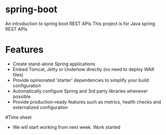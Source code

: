 # spring-boot
An introduction to spring boot REST APIs
This project is for Java spring REST APIs 

# Features
* Create stand-alone Spring applications
* Embed Tomcat, Jetty or Undertow directly (no need to deploy WAR files)
* Provide opinionated 'starter' dependencies to simplify your build configuration
* Automatically configure Spring and 3rd party libraries whenever possible
* Provide production-ready features such as metrics, health checks and externalized configuration

#Time sheet
* We will start working from next week.
 Work started
